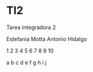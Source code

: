 # TI2
Tarea Integradora 2

Estefania Motta
Antonio Hidalgo

1
2
3
4
5
6
7
8
9
10

a
b
c
d
e
f
g
h
i
j


